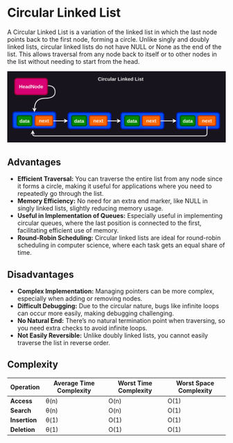 # Circular Linked List
A Circular Linked List is a variation of the linked list in which the last node points back to the first node, forming a circle. Unlike singly and doubly linked lists, circular linked lists do not have NULL or None as the end of the list. This allows traversal from any node back to itself or to other nodes in the list without needing to start from the head.

![image](https://raw.githubusercontent.com/BALAJI-PRO-001/data-structure-in-java/main/images/cll.png)

## Advantages
- **Efficient Traversal:** You can traverse the entire list from any node since it forms a circle, making it useful for applications where you need to repeatedly go through the list.
- **Memory Efficiency:** No need for an extra end marker, like NULL in singly linked lists, slightly reducing memory usage.
- **Useful in Implementation of Queues:** Especially useful in implementing circular queues, where the last position is connected to the first, facilitating efficient use of memory.
- **Round-Robin Scheduling:** Circular linked lists are ideal for round-robin scheduling in computer science, where each task gets an equal share of time.

## Disadvantages
- **Complex Implementation:** Managing pointers can be more complex, especially when adding or removing nodes.
- **Difficult Debugging:** Due to the circular nature, bugs like infinite loops can occur more easily, making debugging challenging.
- **No Natural End:** There’s no natural termination point when traversing, so you need extra checks to avoid infinite loops.
- **Not Easily Reversible:** Unlike doubly linked lists, you cannot easily traverse the list in reverse order.

## Complexity

| **Operation** | **Average Time Complexity** | **Worst Time Complexity** | **Worst Space Complexity** |
|---------------|-----------------------------|---------------------------|----------------------------|
| **Access**    | θ(n)                         | O(n)                       | O(1)                        |
| **Search**    | θ(n)                         | O(n)                       | O(1)                        |
| **Insertion** | θ(1)                         | O(1)                       | O(1)                        |
| **Deletion**  | θ(1)                         | O(1)                       | O(1)                        |
